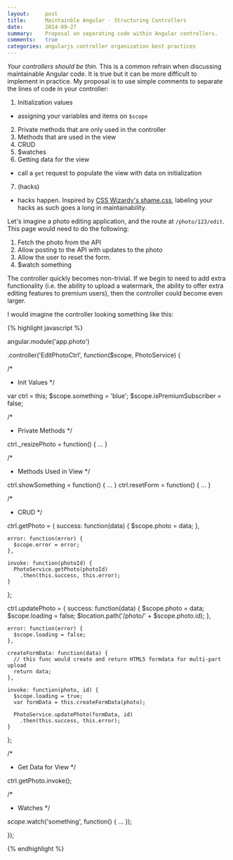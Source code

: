 ```yaml
---
layout:     post
title:      Maintainble Angular - Structuring Controllers
date:       2014-09-27
summary:    Proposal on separating code within Angular controllers.
comments:   true
categories: angularjs controller organization best practices
---
```


*Your controllers should be thin.*  This is a common refrain when discussing maintainable Angular code. It is true but it can be more difficult to implement in practice. My proposal is to use simple comments to separate the lines of code in your controller:

1. Initialization values
  * assigning your variables and items on `$scope`
2. Private methods that are only used in the controller
3. Methods that are used in the view
4. CRUD
5. $watches
6. Getting data for the view
  * call a `get` request to populate the view with data on initialization
7. (hacks)
  * hacks happen. Inspired by [CSS Wizardy's shame.css](http://csswizardry.com/2013/04/shame-css/), labeling your hacks as such goes a long in maintainability.

Let's imagine a photo editing application, and the route at `/photo/123/edit`. This page would need to do the following:

1. Fetch the photo from the API
2. Allow posting to the API with updates to the photo
3. Allow the user to reset the form.
4. $watch something

The controller quickly becomes non-trivial. If we begin to need to add extra functionality (i.e. the ability to upload a watermark, the ability to offer extra editing features to premium users), then the controller could become even larger.

I would imagine the controller looking something like this:

{% highlight javascript %}

angular.module('app.photo')

.controller('EditPhotoCtrl', function($scope, PhotoService) {

  /*
   * Init Values
   */

  var ctrl = this;
  $scope.something = 'blue';
  $scope.isPremiumSubscriber = false;

  /*
   * Private Methods
   */

  ctrl._resizePhoto = function() { ... }
  
  /*
   * Methods Used in View
   */
  
  ctrl.showSomething = function() { ... }
  ctrl.resetForm = function() { ... }

  /*
   * CRUD
   */

  ctrl.getPhoto = {
    success: function(data) {
      $scope.photo = data;
    },

    error: function(error) {
      $scope.error = error;
    },

    invoke: function(photoId) {
      PhotoService.getPhoto(photoId)
        .then(this.success, this.error);
    }
  };
   
  ctrl.updatePhoto = {
    success: function(data) {
      $scope.photo = data;
      $scope.loading = false;
      $location.path('/photo/' + $scope.photo.id);
    },

    error: function(error) {
      $scope.loading = false;
    },
    
    createFormData: function(data) {
      // this func would create and return HTML5 formdata for multi-part upload
      return data;
    },

    invoke: function(photo, id) {
      $scope.loading = true;
      var formData = this.createFormData(photo);

      PhotoService.updatePhoto(formData, id)
        .then(this.success, this.error);
    }
  };
  
  /*
   * Get Data for View
   */
  
  ctrl.getPhoto.invoke();

  /*
   * Watches
   */
  
  $scope.$watch('something', function() { ... });

});


{% endhighlight %}
